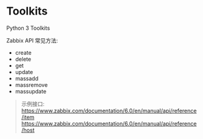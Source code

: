 # Toolkits

Python 3 Toolkits

Zabbix API 常见方法:

- create
- delete
- get
- update
- massadd
- massremove
- massupdate

> 示例接口:<br />
> <https://www.zabbix.com/documentation/6.0/en/manual/api/reference/item><br />
> <https://www.zabbix.com/documentation/6.0/en/manual/api/reference/host>
